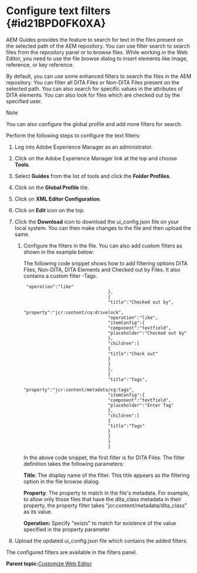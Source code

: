 # Configure text filters {#id21BPD0FK0XA}

AEM Guides provides the feature to search for text in the files present on the selected path of the AEM repository. You can use filter search to search files from the repository panel or to browse files. While working in the Web Editor, you need to use the file browse dialog to insert elements like image, reference, or key reference.

By default, you can use some enhanced filters to search the files in the AEM repository. You can filter all DITA Files or Non-DITA Files present on the selected path. You can also search for specific values in the attributes of DITA elements. You can also look for files which are checked out by the specified user.

>[!NOTE]
>
> You can also configure the global profile and add more filters for search.

Perform the following steps to configure the text filters:

1.  Log into Adobe Experience Manager as an administrator.
1.  Click on the Adobe Experience Manager link at the top and choose **Tools**.
1.  Select **Guides** from the list of tools and click the **Folder Profiles**.
1.  Click on the **Global Profile** tile.
1.  Click on **XML Editor Configuration**.
1.  Click on **Edit** icon on the top.
1.  Click the **Download** icon to download the ui\_config.json file on your local system. You can then make changes to the file and then upload the same.
    1.  Configure the filters in the file. You can also add custom filters as shown in the example below:

        The following code snippet shows how to add filtering options DITA Files, Non-DITA, DITA Elements and Checked out by Files. It also contains a custom filter -Tags.

        ```
         "operation":"like"
                                        },
                                        {
                                        "title":"Checked out by",
                                        "property":"jcr:content/cq:drivelock",
                                        "operation":"like",
                                        "itemConfig":{
                                        "component":"textfield",
                                        "placeholder":"Checked out by"
                                        },
                                        "children":[
                                        {
                                        "title":"Check out"
                                        }
                                        ]
                                        },
                                        {
                                        "title":"Tags",
                                        "property":"jcr:content/metadata/cq:tags",
                                        "itemConfig":{
                                        "component":"textfield",
                                        "placeholder":"Enter Tag"
                                        },
                                        "children":[
                                        {
                                        "title":"Tags"
                                        }
                                        ]
                                        }
                                        ]
        ```

        In the above code snippet, the first filter is for DITA Files. The filter definition takes the following parameters:

        ****Title****: The display name of the filter. This title appears as the filtering option in the file browse dialog.

        ****Property****: The property to match in the file's metadata. For example, to allow only those files that have the dita\_class metadata in their property, the property filter takes "jcr:content/metadata/dita\_class" as its value.

        ****Operation**:** Specify "exists" to match for existence of the value specified in the property parameter

1.  Upload the updated ui\_config.json file which contains the added filters.

The configured filters are available in the filters panel.

**Parent topic:**[Customize Web Editor](conf-web-editor.md)

